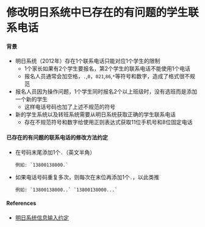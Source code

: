 # 修改明日系统中已存在的有问题的学生联系电话

#### 背景
* 明日系统（2012年）存在1个联系电话只能对应1个学生的限制
  * 1个家长如果有2个学生要报名，第2个学生的联系电话不能使用1个电话
  * 报名人员通常会加空格，`.`,`0`，`021`,`86`,`*`等符号和数字，造成了格式很不规范
* 报名人员因为操作问题，1个学生同时报名2个以上班级时，没有选班而是添加一个新的学生
  * 这样电话号码也加了上述不规范的符号
* 新的学生系统以及转班系统需要从明日系统获取正确的学生联系电话
  * 存在不规范符号和数字给使用正则表达式获取11位手机号和8位固定电话

#### 已存在的有问题的联系电话的修改方法约定
* 在号码末尾添加1个`.`（英文半角）

      例如: `13800138000.`      

* 如果电话号码重复多次，则每次在末位再添加1个`.`，以此类推

      例如: `13800138000..` `13800138000...`

#### References
* [明日系统信息输入约定](https://github.com/shchnmz/worklog/blob/master/software/doc/convention-of-ming800.md)

